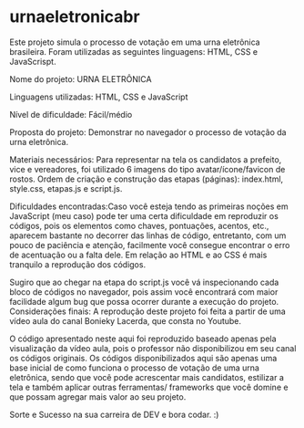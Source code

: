 # urnaeletronicabr
Este projeto simula o processo de votação em uma urna eletrônica brasileira. Foram utilizadas as seguintes linguagens: HTML, CSS e JavaScrispt. 

Nome do projeto: URNA ELETRÔNICA

Linguagens utilizadas: HTML, CSS e JavaScript

Nível de dificuldade: Fácil/médio 

Proposta do projeto: Demonstrar no navegador o processo de votação da urna eletrônica. 

Materiais necessários: Para representar na tela os candidatos a prefeito, vice e vereadores, foi utilizado 6 imagens do tipo avatar/ícone/favicon de rostos.
Ordem de criação e construção das etapas (páginas): index.html, style.css, etapas.js e script.js. 

Dificuldades encontradas:Caso você esteja tendo as primeiras noções em JavaScript (meu caso) pode ter uma certa dificuldade em reproduzir os códigos, pois os elementos  como chaves, pontuações, acentos, etc., aparecem bastante no decorrer das linhas de código, entretanto, com um pouco de paciência e atenção, facilmente você consegue encontrar o erro de acentuação ou a falta dele.
Em relação ao HTML e ao CSS é mais tranquilo a reprodução dos códigos.

Sugiro que ao chegar na etapa do script.js você vá inspecionando cada bloco de códigos no navegador, pois assim você encontrará com maior facilidade algum bug que possa ocorrer durante a execução do projeto.
Considerações finais: A reprodução deste projeto foi feita a partir de uma vídeo aula do canal Bonieky Lacerda, que consta no Youtube.

O código apresentado neste aqui foi reproduzido baseado apenas pela visualização da vídeo aula, pois o professor não disponibilizou em seu canal os códigos originais.
Os códigos disponibilizados aqui são apenas uma base inicial de como funciona o processo de votação de uma urna eletrônica, sendo que você pode acrescentar mais candidatos, estilizar a tela e também aplicar outras ferramentas/ frameworks que você domine e que possam agregar mais valor ao seu projeto.


Sorte e Sucesso na sua carreira de DEV e bora codar. :)
 
 
